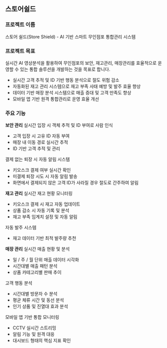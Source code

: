 ## 스토어쉴드

### 프로젝트 이름
스토어 쉴드(Store Shield) - AI 기반 스마트 무인점포 통합관리 시스템


### 프로젝트 목표
실시간 AI 영상분석을 활용하여 무인점포의 보안, 재고관리, 매장관리를 효율적으로 운영할 수 있는 통합 솔루션을 개발하는 것을 목표로 합니다.
- 실시간 고객 추적 및 ID 기반 행동 분석으로 절도 위험 감소
- 자동화된 재고 관리 시스템으로 재고 부족 사태 예방 및 발주 효율 향상
- 데이터 기반 매장 분석 시스템으로 매출 증대 및 고객 만족도 향상
- 모바일 앱 기반 원격 통합관리로 운영 효율 개선


### 주요 기능

**보안 관리**
실시간 입장 시 객체 추적 및 ID 부여로 사람 인식
- 고객 입장 시 고유 ID 자동 부여
- 매장 내 이동 경로 실시간 추적
- ID 기반 고객 추적 및 관리

결제 없는 퇴장 시 자동 알림 시스템
- 키오스크 결제 여부 실시간 확인
- 미결제 퇴장 시도 시 자동 알림 발송
- 화면에서 결제되지 않은 고객 ID가 사라질 경우 절도로 간주하여 알림


**재고 관리**
실시간 재고 현황 모니터링
- 키오스크 결제 시 재고 자동 업데이트
- 상품 감소 시 자동 기록 및 분석
- 재고 부족 임계치 설정 및 자동 알림

자동 발주 시스템
- 재고 데이터 기반 최적 발주량 추천


**매장 관리**
실시간 매출 현황 및 분석
- 일 / 주 / 월 단위 매출 데이터 시각화
- 시간대별 매출 패턴 분석
- 상품 카테고리별 판매 추이

고객 행동 분석
- 시간대별 방문자 수 분석
- 평균 체류 시간 및 동선 분석
- 인기 상품 및 진열대 효과 분석

모바일 앱 기반 통합 모니터링
- CCTV 실시간 스트리밍
- 알림 기능 및 원격 대응
- 대시보드 형태의 핵심 지표 확인
